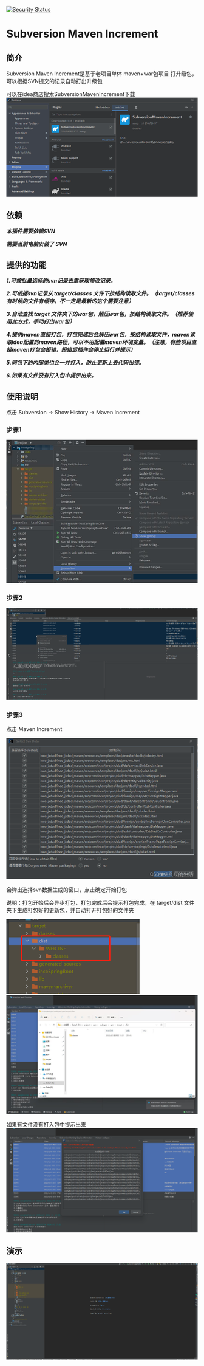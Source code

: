 [![Security Status](https://www.murphysec.com/platform3/v31/badge/1679071219377004544.svg)](https://www.murphysec.com/console/report/1679071151248924672/1679071219377004544)
# Subversion Maven Increment

## 简介

Subversion Maven Increment是基于老项目单体 maven+war包项目 打升级包，可以根据SVN提交的记录自动打出升级包

可以在idea商店搜索SubversionMavenIncrement下载
![image](img/plugins.png)

## 依赖
_**本插件需要依赖SVN**_

_**需要当前电脑安装了 SVN**_

## 提供的功能
_**1.可按批量选择的svn记录去重获取修改记录。**_

_**2.可根据svn记录从 target/classes 文件下按结构读取文件。（target/classes 有时候的文件有缓存，不一定是最新的这个需要注意）**_

_**3.自动查找 target 文件夹下的war包，解压war包，按结构读取文件。（推荐使用此方式，手动打出war包）**_

_**4.提供maven直接打包，打包完成后会解压war包，按结构读取文件，maven读取idea配置的maven路径，可以不用配置maven环境变量。（注意，有些项目直接maven打包会报错，报错后插件会停止运行并提示）**_

_**5.同包下的内部类也会一并打入，防止更新上去代码出错。**_

_**6.如果有文件没有打入包中提示出来。**_

## 使用说明
点击 Subversion -> Show History -> Maven Increment
### 步骤1
![image](img/Subversion.jpg)

### 步骤2
![image](img/history-MavenIncrement.jpg)

### 步骤3
点击 Maven Increment

![image](img/MavenIncrement.jpg)

会弹出选择svn数据生成的窗口，点击确定开始打包

说明：打包开始后会异步打包，打包完成后会提示打包完成，在 target/dist 文件夹下生成打包好的更新包，并自动打开打包好的文件夹


![img.png](img/img.png)
![img.png](img/eject_folder.jpg)

如果有文件没有打入包中提示出来
![img.png](img/err_file.png)


## 演示
![img.png](img/demonstrate.gif)